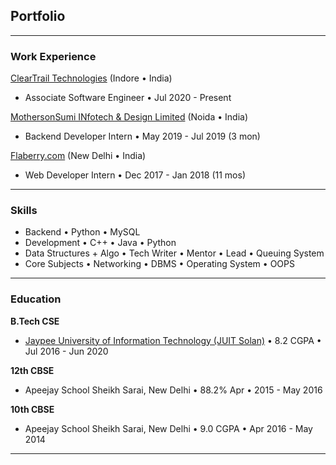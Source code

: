 ## Portfolio

---

### Work Experience

[ClearTrail Technologies](/ClearTrail) (Indore • India)
- Associate Software Engineer • Jul 2020 - Present

[MothersonSumi INfotech & Design Limited](/mind) (Noida • India)
- Backend Developer Intern • May 2019 - Jul 2019 (3 mon)


[Flaberry.com](/flab) (New Delhi • India)
- Web Developer Intern • Dec 2017 - Jan 2018 (11 mos)

---

### Skills

- Backend • Python • MySQL
- Development • C++ • Java • Python
- Data Structures + Algo • Tech Writer • Mentor • Lead • Queuing System
- Core Subjects • Networking • DBMS • Operating System • OOPS 


---

### Education

**B.Tech CSE**
- <a href="http://www.juit.ac.in/" target="_blank">Jaypee University of Information Technology (JUIT Solan)</a> • 8.2 CGPA • Jul 2016 - Jun 2020

**12th CBSE**
- Apeejay School Sheikh Sarai, New Delhi • 88.2% Apr • 2015 - May 2016

**10th CBSE**
- Apeejay School Sheikh Sarai, New Delhi • 9.0 CGPA • Apr 2016 - May 2014

---
